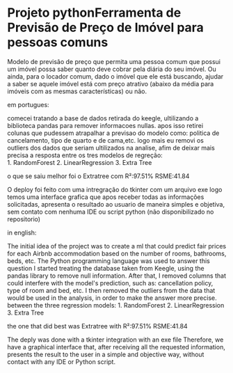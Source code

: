 # Projeto pythonFerramenta de Previsão de Preço de Imóvel para pessoas comuns 
 Modelo de previsão de preço que permita uma pessoa comum que possui um imóvel possa saber quanto deve cobrar pela diária do seu imóvel.  Ou ainda, para o locador comum, dado o imóvel que ele está buscando, ajudar a saber se aquele imóvel está com preço atrativo (abaixo da média para imóveis com as mesmas características) ou não.



em portugues:

comecei tratando a base de dados retirada do keegle, ultilizando a biblioteca pandas para remover informacoes nullas.
apos isso retirei colunas que pudessem atrapalhar a previsao do modelo como: politica de cancelamento, tipo de quarto e de cama,etc.
logo mais eu removi os outliers dos dados que seriam ultilizados na analise, afim de deixar mais precisa a resposta
entre os tres modelos de regreção:  
    1. RandomForest
    2. LinearRegression
    3. Extra Tree

o que se saiu melhor foi o Extratree com R²:97.51%
RSME:41.84

O deploy foi feito com uma intregração do tkinter com um arquivo exe
logo temos uma interface grafica que apos receber todas as informações solicitadas, apresenta o resultado ao usuario de maneira simples e objetiva, sem contato com nenhuma IDE ou script python (não disponibilizado no repositorio)



in english:

The initial idea of ​​the project was to create a ml that could predict fair prices for each Airbnb accommodation based on the number of rooms, bathrooms, beds, etc. The Python programming language was used to answer this question
I started treating the database taken from Keegle, using the pandas library to remove null information.
After that, I removed columns that could interfere with the model's prediction, such as: cancellation policy, type of room and bed, etc.
I then removed the outliers from the data that would be used in the analysis, in order to make the answer more precise.
between the three regression models: 1. RandomForest
    2. LinearRegression
    3. Extra Tree

the one that did best was Extratree with R²:97.51%
RSME:41.84

The deply was done with a tkinter integration with an exe file
Therefore, we have a graphical interface that, after receiving all the requested information, presents the result to the user in a simple and objective way, without contact with any IDE or Python script.
